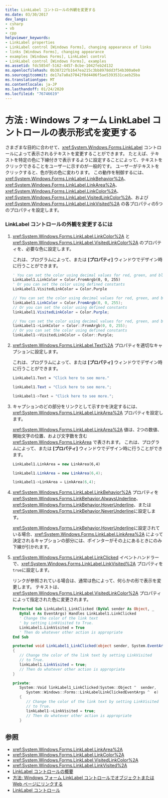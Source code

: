 ```yaml
---
title: LinkLabel コントロールの外観を変更する
ms.date: 03/30/2017
dev_langs:
- csharp
- vb
- cpp
helpviewer_keywords:
- LinkLabel properties
- LinkLabel control [Windows Forms], changing appearance of links
- links [Windows Forms], changing appearance
- examples [Windows Forms], LinkLabel control
- LinkLabel control [Windows Forms], examples
ms.assetid: fdc5854f-5162-4457-8cbe-1042feb2d132
ms.openlocfilehash: 0b38722fb1647ea215c3bb8978dd3f54b300a0e0
ms.sourcegitcommit: de17a7a0a37042f0d4406f5ae5393531caeb25ba
ms.translationtype: MT
ms.contentlocale: ja-JP
ms.lasthandoff: 01/24/2020
ms.locfileid: "76746619"
---
```

# <a name="how-to-change-the-appearance-of-the-windows-forms-linklabel-control"></a>方法 : Windows フォーム LinkLabel コントロールの表示形式を変更する
さまざまな目的に合わせて、<xref:System.Windows.Forms.LinkLabel> コントロールによって表示されるテキストを変更することができます。 たとえば、テキストを特定の色に下線付きで表示するように設定することによって、テキストをクリックできることをユーザーに示すのが一般的です。 ユーザーがテキストをクリックすると、色が別の色に変わります。 この動作を制御するには、<xref:System.Windows.Forms.LinkLabel.LinkBehavior%2A>、<xref:System.Windows.Forms.LinkLabel.LinkArea%2A>、<xref:System.Windows.Forms.LinkLabel.LinkColor%2A>、<xref:System.Windows.Forms.LinkLabel.VisitedLinkColor%2A>、および <xref:System.Windows.Forms.LinkLabel.LinkVisited%2A> の各プロパティの5つのプロパティを設定します。  
  
### <a name="to-change-the-appearance-of-a-linklabel-control"></a>LinkLabel コントロールの外観を変更するには  
  
1. <xref:System.Windows.Forms.LinkLabel.LinkColor%2A> と <xref:System.Windows.Forms.LinkLabel.VisitedLinkColor%2A> のプロパティを、必要な色に設定します。  
  
     これは、プログラムによって、または **[プロパティ]** ウィンドウでデザイン時に行うことができます。  
  
    ```vb  
    ' You can set the color using decimal values for red, green, and blue  
    LinkLabel1.LinkColor = Color.FromArgb(0, 0, 255)  
    ' Or you can set the color using defined constants  
    LinkLabel1.VisitedLinkColor = Color.Purple  
    ```  
  
    ```csharp  
    // You can set the color using decimal values for red, green, and blue  
    linkLabel1.LinkColor = Color.FromArgb(0, 0, 255);  
    // Or you can set the color using defined constants  
    linkLabel1.VisitedLinkColor = Color.Purple;  
    ```  
  
    ```cpp  
    // You can set the color using decimal values for red, green, and blue  
    linkLabel1->LinkColor = Color::FromArgb(0, 0, 255);  
    // Or you can set the color using defined constants  
    linkLabel1->VisitedLinkColor = Color::Purple;  
    ```  
  
2. <xref:System.Windows.Forms.LinkLabel.Text%2A> プロパティを適切なキャプションに設定します。  
  
     これは、プログラムによって、または **[プロパティ]** ウィンドウでデザイン時に行うことができます。  
  
    ```vb  
    LinkLabel1.Text = "Click here to see more."  
    ```  
  
    ```csharp  
    linkLabel1.Text = "Click here to see more.";  
    ```  
  
    ```cpp  
    linkLabel1->Text = "Click here to see more.";  
    ```  
  
3. キャプションのどの部分をリンクとして示すかを決定するには、<xref:System.Windows.Forms.LinkLabel.LinkArea%2A> プロパティを設定します。  
  
     <xref:System.Windows.Forms.LinkLabel.LinkArea%2A> 値は、2つの数値、開始文字の位置、および文字数を含む <xref:System.Windows.Forms.LinkArea> で表されます。 これは、プログラムによって、または **[プロパティ]** ウィンドウでデザイン時に行うことができます。  
  
    ```vb  
    LinkLabel1.LinkArea = new LinkArea(6,4)  
    ```  
  
    ```csharp  
    linkLabel1.LinkArea = new LinkArea(6,4);  
    ```  
  
    ```cpp  
    linkLabel1->LinkArea = LinkArea(6,4);  
    ```  
  
4. <xref:System.Windows.Forms.LinkLabel.LinkBehavior%2A> プロパティを <xref:System.Windows.Forms.LinkBehavior.AlwaysUnderline>、<xref:System.Windows.Forms.LinkBehavior.HoverUnderline>、または <xref:System.Windows.Forms.LinkBehavior.NeverUnderline>に設定します。  
  
     <xref:System.Windows.Forms.LinkBehavior.HoverUnderline>に設定されている場合、<xref:System.Windows.Forms.LinkLabel.LinkArea%2A> によって決定されるキャプションの部分には、ポインターがその上にあるときにのみ下線が引かれます。  
  
5. <xref:System.Windows.Forms.LinkLabel.LinkClicked> イベントハンドラーで、<xref:System.Windows.Forms.LinkLabel.LinkVisited%2A> プロパティを `true`に設定します。  
  
     リンクが参照されている場合は、通常は色によって、何らかの形で表示を変更します。 テキストは、<xref:System.Windows.Forms.LinkLabel.VisitedLinkColor%2A> プロパティによって指定された色に変更されます。  
  
    ```vb  
    Protected Sub LinkLabel1_LinkClicked (ByVal sender As Object, _  
       ByVal e As EventArgs) Handles LinkLabel1.LinkClicked  
       ' Change the color of the link text  
       ' by setting LinkVisited to True.  
       LinkLabel1.LinkVisited = True  
       ' Then do whatever other action is appropriate  
    End Sub  
    ```  
  
    ```csharp  
    protected void LinkLabel1_LinkClicked(object sender, System.EventArgs e)  
    {  
       // Change the color of the link text by setting LinkVisited   
       // to True.  
       linkLabel1.LinkVisited = true;  
       // Then do whatever other action is appropriate  
    }  
    ```  
  
    ```cpp  
    private:  
       System::Void linkLabel1_LinkClicked(System::Object ^  sender,  
          System::Windows::Forms::LinkLabelLinkClickedEventArgs ^  e)  
       {  
          // Change the color of the link text by setting LinkVisited   
          // to True.  
          linkLabel1->LinkVisited = true;  
          // Then do whatever other action is appropriate  
       }  
    ```  
  
## <a name="see-also"></a>参照

- <xref:System.Windows.Forms.LinkLabel.LinkArea%2A>
- <xref:System.Windows.Forms.LinkLabel.LinkColor%2A>
- <xref:System.Windows.Forms.LinkLabel.VisitedLinkColor%2A>
- <xref:System.Windows.Forms.LinkLabel.LinkVisited%2A>
- [LinkLabel コントロールの概要](linklabel-control-overview-windows-forms.md)
- [方法: Windows フォーム LinkLabel コントロールでオブジェクトまたは Web ページにリンクする](link-to-an-object-or-web-page-with-wf-linklabel-control.md)
- [LinkLabel コントロール](linklabel-control-windows-forms.md)
